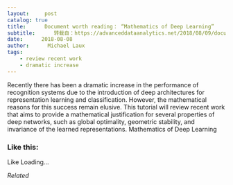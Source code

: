 ```yaml
---
layout:     post
catalog: true
title:      Document worth reading： “Mathematics of Deep Learning”
subtitle:      转载自：https://advanceddataanalytics.net/2018/08/09/document-worth-reading-mathematics-of-deep-learning/
date:      2018-08-08
author:      Michael Laux
tags:
    - review recent work
    - dramatic increase
---
```


Recently there has been a dramatic increase in the performance of recognition systems due to the introduction of deep architectures for representation learning and classification. However, the mathematical reasons for this success remain elusive. This tutorial will review recent work that aims to provide a mathematical justification for several properties of deep networks, such as global optimality, geometric stability, and invariance of the learned representations. Mathematics of Deep Learning





### Like this:

Like Loading...


*Related*

